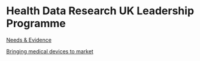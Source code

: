 # Health Data Research UK Leadership Programme

[Needs & Evidence](evidence.md)

[Bringing medical devices to market](medical-devices.md)
